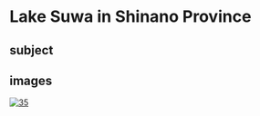 # Lake Suwa in Shinano Province

## subject

## images

[![35](https://upload.wikimedia.org/wikipedia/commons/thumb/2/2b/Lake_Suwa_in_the_Shinano_province.jpg/290px-Lake_Suwa_in_the_Shinano_province.jpg)]((https://en.wikipedia.org/wiki/File:Lake_Suwa_in_the_Shinano_province.jpg))
